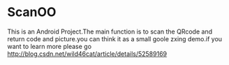 # ScanOO
This is an Android Project.The main function is to scan the QRcode and return code and picture.you can think it as a small goole zxing demo.if you want to learn more please go http://blog.csdn.net/wild46cat/article/details/52589169
